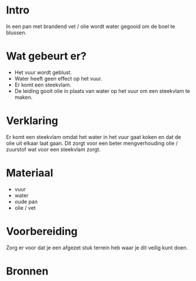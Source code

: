 # Intro
In een pan met brandend vet / olie wordt water gegooid 
om de boel te blussen.

# Wat gebeurt er?
- Het vuur wordt geblust.
- Water heeft geen effect op het vuur.
- Er komt een steekvlam.
- De leiding gooit olie in plaats van water op het vuur om een steekvlam te maken.
 
# Verklaring
Er komt een steekvlam omdat het water in het vuur gaat koken
en dat de olie uit elkaar laat gaan. Dit zorgt voor een beter
mengverhouding olie / zuurstof wat voor een steekvlam zorgt.

# Materiaal
- vuur
- water
- oude pan
- olie / vet

# Voorbereiding
Zorg er voor dat je een afgezet stuk terrein heb waar je
dit veilig kunt doen.

# Bronnen
